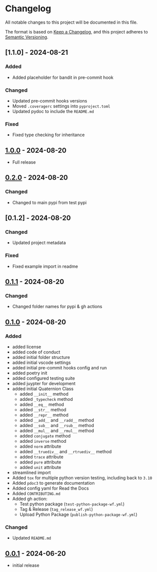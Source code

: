 # Changelog

All notable changes to this project will be documented in this file.

The format is based on [Keep a Changelog],
and this project adheres to [Semantic Versioning].

## [1.1.0] - 2024-08-21

### Added

- Added placeholder for bandit in pre-commit hook

### Changed

- Updated pre-commit hooks versions
- Moved `.coveragerc` settings into `pyproject.toml`
- Updated pydoc to include the `README.md`

### Fixed

- Fixed type checking for inheritance

## [1.0.0] - 2024-08-20

- Full release

## [0.2.0] - 2024-08-20

### Changed

- Changed to main pypi from test pypi

## [0.1.2] - 2024-08-20

### Changed

- Updated project metadata

### Fixed

- Fixed example import in readme

## [0.1.1] - 2024-08-20

### Changed

- Changed folder names for pypi & gh actions

## [0.1.0] - 2024-08-20

### Added

- added license
- added code of conduct
- added initial folder structure
- added initial vscode settings
- added initial pre-commit hooks config and run
- added poetry init
- added configured testing suite
- added juypter for development
- added initial Quaternion Class
  - added `__init__` method
  - added `_typecheck` method
  - added `__eq__` method
  - added `__str__` method
  - added `__repr__` method
  - added `__add__` and `__radd__` method
  - added `__sub__` and `__rsub__` method
  - added `__mul__` and `__rmul__` method
  - added `conjugate` method
  - added `inverse` method
  - added `norm` attribute
  - added `__truediv__` and `__rtruediv__` method
  - added `trace` attribute
  - added `pure` attribute
  - added `unit` attribute
- streamlined import
- Added `tox` for multiple python version testing, including back to `3.10`
- Added `pdoc3` to generate documentation
- Added config yaml for Read the Docs
- Added `CONTRIBUTING.md`
- Added gh action:
  - Test python package (`test-python-package-wf.yml`)
  - Tag & Release (`tag_release_wf.yml`)
  - Upload Python Package (`publish-python-package-wf.yml`)

### Changed

- Updated `README.md`

## [0.0.1] - 2024-06-20

- initial release

<!-- Links -->
[keep a changelog]: https://keepachangelog.com/en/1.0.0/
[semantic versioning]: https://semver.org/spec/v2.0.0.html

<!-- Versions -->
[0.0.1]: https://github.com/Author/Repository/releases/tag/v0.0.1
[0.1.0]: https://github.com/Author/Repository/releases/tag/v0.1.0
[0.1.1]: https://github.com/Author/Repository/releases/tag/v0.1.1
[0.2.0]: https://github.com/Author/Repository/releases/tag/v0.2.0
[1.0.0]: https://github.com/Author/Repository/releases/tag/v1.0.0
